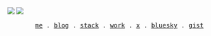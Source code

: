 <img src="https://res.cloudinary.com/muhrusdi/image/upload/v1716310596/qhounke1jnexp7j4uoz5.png">
<img src="https://res.cloudinary.com/muhrusdi/image/upload/v1716311359/txbworsnud1etinwxwuw.png">
<p align="center">
  <samp>
    <a href="https://muhrus.dev">me</a> .
    <a href="https://rus.pages.dev/blog">blog</a> .
    <a href="https://github.com/stars/muhrusdi/lists/stack">stack</a> .
    <a href="https://rus.pages.dev/work">work</a> .
    <a href="https://twitter.com/muhrusdev">x</a> .
    <a href="(https://bsky.app/profile/rusdev.bsky.social">bluesky</a> . 
    <a href="https://gist.github.com/muhrusdi">gist</a>
  </samp>
</p>
